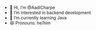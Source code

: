 - 👋 Hi, I’m @AadiCharpe
- 👀 I’m interested in backend development
- 🌱 I’m currently learning Java
- 😄 Pronouns: he/him

<!---
AadiCharpe/AadiCharpe is a ✨ special ✨ repository because its `README.md` (this file) appears on your GitHub profile.
You can click the Preview link to take a look at your changes.
--->
